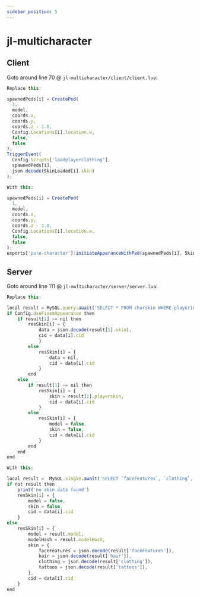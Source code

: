```yaml
---
sidebar_position: 5
---
```


# jl-multicharacter

<!-- Add **Markdown or React** files to `src/pages` to create a **standalone page**:

- `src/pages/index.js` → `localhost:3000/`
- `src/pages/foo.md` → `localhost:3000/foo`
- `src/pages/foo/bar.js` → `localhost:3000/foo/bar` -->

## Client

Goto around line 70 @ `jl-multicharacter/client/client.lua`:

```jsx title="jl-multicharacter/client/client.lua"
Replace this:

spawnedPeds[i] = CreatePed(
  1,
  model,
  coords.x,
  coords.y,
  coords.z - 1.0,
  Config.Locations[i].location.w,
  false,
  false
);
TriggerEvent(
  Config.Scripts['loadplayerclothing'],
  spawnedPeds[i],
  json.decode(SkinLoaded[i].skin)
);

With this:

spawnedPeds[i] = CreatePed(
  1,
  model,
  coords.x,
  coords.y,
  coords.z - 1.0,
  Config.Locations[i].location.w,
  false,
  false
);
exports['pure-character']:initiateApperanceWithPed(spawnedPeds[i], SkinLoaded[i].skin)
```

## Server

Goto around line 111 @ `jl-multicharacter/server/server.lua`:

```jsx title="jl-multicharacter/server/server.lua"
Replace this:

local result = MySQL.query.await('SELECT * FROM charskin WHERE playerid = ? ', { data[i].citizenid })
if Config.UseFivemAppearance then
    if result[1] ~= nil then
        resSkin[i] = {
            data = json.decode(result[1].skin),
            cid = data[i].cid
            }
        else
            resSkin[i] = {
                data = nil,
                cid = data[i].cid
            }
        end
    else
        if result[1] ~= nil then
            resSkin[i] = {
                skin = result[1].playerskin,
                cid = data[i].cid
            }
        else
            resSkin[i] = {
                model = false,
                skin = false,
                cid = data[i].cid
            }
        end
    end
end

With this:

local result =  MySQL.single.await('SELECT `faceFeatures`, `clothing`, `hair`, `tattoos`, `model`, `modelHash` FROM clothing_skins WHERE citizenid = ?', {data[i].citizenid})
if not result then
    print('no skin data found')
    resSkin[i] = {
        model = false,
        skin = false,
        cid = data[i].cid
    }
else
    resSkin[i] = {
        model = result.model,
        modelHash = result.modelHash,
        skin = {
            faceFeatures = json.decode(result['faceFeatures']),
            hair = json.decode(result['hair']),
            clothing = json.decode(result['clothing']),
            tattoos = json.decode(result['tattoos']),
        },
        cid = data[i].cid
    }
end
```
